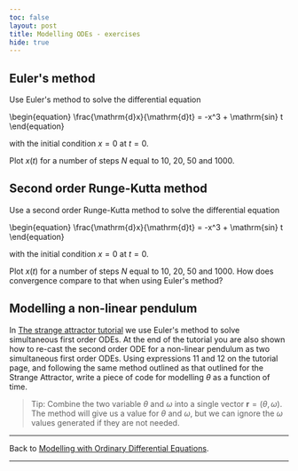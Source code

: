 ```yaml
---
toc: false
layout: post
title: Modelling ODEs - exercises
hide: true
---
```


## Euler's method

Use Euler's method to solve the differential equation

\begin{equation}
\frac{\mathrm{d}x}{\mathrm{d}t} = -x^3 + \mathrm{sin} t
\end{equation}

with the initial condition $x=0$ at $t=0$.

Plot $x(t)$ for a number of steps $N$ equal to 10, 20, 50 and 1000.

## Second order Runge-Kutta method

Use a second order Runge-Kutta method to solve the differential equation

\begin{equation}
\frac{\mathrm{d}x}{\mathrm{d}t} = -x^3 + \mathrm{sin} t
\end{equation}

with the initial condition $x=0$ at $t=0$.

Plot $x(t)$ for a number of steps $N$ equal to 10, 20, 50 and 1000. How does convergence compare to that when using Euler's method?

## Modelling a non-linear pendulum

In [The strange attractor tutorial](https://nu-cem.github.io/CompPhys/2021/08/02/Strange-Attractor) we use Euler's method to solve simultaneous first order ODEs. 
At the end of the tutorial you are also shown how to re-cast the second order ODE for a non-linear pendulum as two simultaneous first order ODEs. Using expressions 11 and 12
on the tutorial page, and following the same method outlined as that outlined for the Strange Attractor, write a piece of code for modelling $\theta$ as a function of time.

> Tip: Combine the two variable $\theta$ and $\omega$ into a single vector $\mathbf{r} = (\theta,\omega)$. The method will give us a value for $\theta$ and $\omega$, but we can ignore the $\omega$ values generated if they are not needed.

---

Back to [Modelling with Ordinary Differential Equations](https://nu-cem.github.io/CompPhys/2021/08/02/ODEs.html).

---